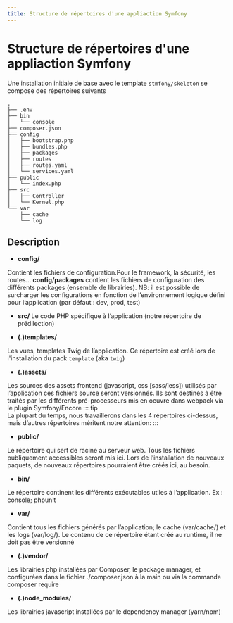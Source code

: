 ```yaml
---
title: Structure de répertoires d'une appliaction Symfony 
---
```


# Structure de répertoires d'une appliaction Symfony 

Une installation initiale de base avec le template `stmfony/skeleton` se compose des répertoires suivants 

```
.
├── .env
├── bin
│   └── console
├── composer.json
├── config
│   ├── bootstrap.php
│   ├── bundles.php
│   ├── packages
│   ├── routes
│   ├── routes.yaml
│   └── services.yaml
├── public
│   └── index.php
├── src
│   ├── Controller
│   └── Kernel.php
└── var
    ├── cache
    └── log
```

## Description

- **config/** 

Contient les fichiers de configuration.Pour le framework, la sécurité, les routes...
	**config/packages** contient les fichiers de configuration des différents packages (ensemble de librairies). NB: il est possible de surcharger les configurations en fonction de l’environnement logique défini pour l’application (par défaut : dev, prod, test)

- **src/** Le code PHP spécifique à l’application (notre répertoire de prédilection)

- **(.)templates/**

Les vues, templates Twig de l’application. Ce répertoire est créé lors de l'installation du pack `template` (aka `twig`)  

- **(.)assets/**

Les sources des assets frontend (javascript, css [sass/less]) utilisés par l’application ces fichiers source seront versionnés. Ils sont destinés à être traités par les différents pré-processeurs mis en oeuvre dans webpack via le plugin Symfony/Encore
::: tip  
La plupart du temps, nous travaillerons dans les 4 répertoires ci-dessus, mais d’autres répertoires méritent notre attention: 
:::

- **public/**

Le répertoire qui sert de racine au serveur web. Tous les fichiers publiquement accessibles seront mis ici. Lors de l’installation de nouveaux paquets, de nouveaux répertoires pourraient être créés ici, au besoin.

- **bin/**

Le répertoire continent les différents exécutables utiles à l’application. 
Ex : console; phpunit

- **var/**

Contient tous les fichiers générés par l’application; le cache (var/cache/) et les logs (var/log/).
Le contenu de ce répertoire étant créé au runtime, il ne doit pas être versionné

- **(.)vendor/**

Les librairies php installées par Composer, le package manager, et configurées dans le fichier ./composer.json à la main ou via la commande composer require

- **(.)node_modules/**

Les librairies javascript installées par le dependency manager (yarn/npm)
